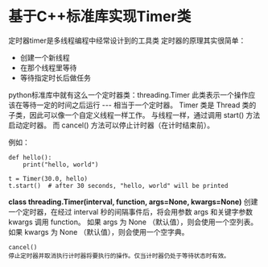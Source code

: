 基于C++标准库实现Timer类
========================

定时器timer是多线程编程中经常设计到的工具类
定时器的原理其实很简单：

- 创建一个新线程
- 在那个线程里等待
- 等待指定时长后做任务

python标准库中就有这么一个定时器类：threading.Timer
此类表示一个操作应该在等待一定的时间之后运行 --- 相当于一个定时器。 
Timer 类是 Thread 类的子类，因此可以像一个自定义线程一样工作。
与线程一样，通过调用 start() 方法启动定时器。 而 cancel() 方法可以停止计时器（在计时结束前）。

例如：

```
def hello():
    print("hello, world")

t = Timer(30.0, hello)
t.start()  # after 30 seconds, "hello, world" will be printed
```

**class threading.Timer(interval, function, args=None, kwargs=None)**
    创建一个定时器，在经过 interval 秒的间隔事件后，将会用参数 args 和关键字参数 kwargs 调用 function。
    如果 args 为 None （默认值），则会使用一个空列表。如果 kwargs 为 None （默认值），则会使用一个空字典。

    cancel()
    停止定时器并取消执行计时器将要执行的操作。仅当计时器仍处于等待状态时有效。


